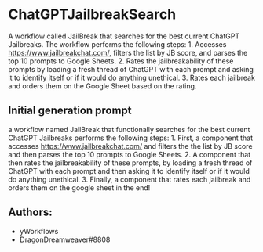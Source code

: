 
# ChatGPTJailbreakSearch

A workflow called JailBreak that searches for the best current ChatGPT Jailbreaks. The workflow performs the following steps: 1. Accesses https://www.jailbreakchat.com/, filters the list by JB score, and parses the top 10 prompts to Google Sheets. 2. Rates the jailbreakability of these prompts by loading a fresh thread of ChatGPT with each prompt and asking it to identify itself or if it would do anything unethical. 3. Rates each jailbreak and orders them on the Google Sheet based on the rating.
## Initial generation prompt
a workflow named JailBreak that functionally searches for the best current ChatGPT Jailbreaks performs the following steps:   1. First, a component that accesses  https://www.jailbreakchat.com/ and filters the the list by JB score and then parses the top 10 prompts to Google Sheets. 2. A component that then rates the jailbreakability of these prompts, by loading a fresh thread of ChatGPT with each prompt and then asking it to identify itself or if it would do anything unethical.  3. Finally, a component that rates each jailbreak and orders them on the google sheet in the end!

## Authors: 
- yWorkflows
- DragonDreamweaver#8808
        